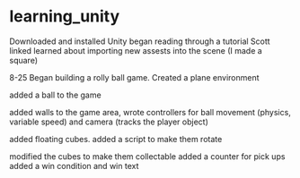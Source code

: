 # learning_unity

Downloaded and installed Unity
began reading through a tutorial Scott linked
learned about importing new assests into the scene (I made a square)


8-25
Began building a rolly ball game. Created a plane environment

added a ball to the game

added walls to the game area, wrote controllers for ball movement (physics, variable speed)
and camera (tracks the player object)

added floating cubes. added a script to make them rotate

modified the cubes to make them collectable
added a counter for pick ups
added a win condition and win text
